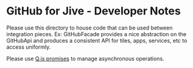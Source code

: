 GitHub for Jive - Developer Notes
=================================

Please use this directory to house code that can be used between integration pieces.
Ex: GitHubFacade provides a nice abstraction on the GitHubApi and produces a consistent
API for tiles, apps, services, etc to access uniformly.

Please use <a href="https://github.com/kriskowal/q">Q.js promises</a> to manage asynchronous operations.

